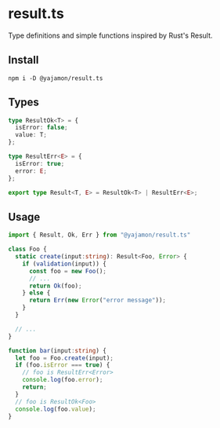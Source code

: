 # result.ts
Type definitions and simple functions inspired by Rust's Result.

## Install

```console
npm i -D @yajamon/result.ts
```

## Types

```ts
type ResultOk<T> = {
  isError: false;
  value: T;
};

type ResultErr<E> = {
  isError: true;
  error: E;
};

export type Result<T, E> = ResultOk<T> | ResultErr<E>;
```

## Usage

```ts
import { Result, Ok, Err } from "@yajamon/result.ts"

class Foo {
  static create(input:string): Result<Foo, Error> {
    if (validation(input)) {
      const foo = new Foo();
      // ...
      return Ok(foo);
    } else {
      return Err(new Error("error message"));
    }
  }

  // ...
}

function bar(input:string) {
  let foo = Foo.create(input);
  if (foo.isError === true) {
    // foo is ResultErr<Error>
    console.log(foo.error);
    return;
  }
  // foo is ResultOk<Foo>
  console.log(foo.value);
}
```
